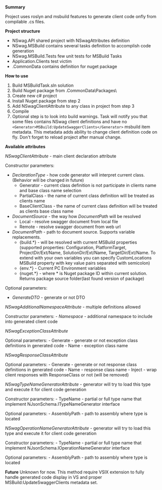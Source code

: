 **Summary** 

Project uses roslyn and msbuild features to generate client code onfly from compilable .cs files.

**Project structure** 
- NSwag.API shared project with NSwagAttributes definition
- NSwag.MSBuild contains several tasks definition to accomplish code generation
- NSwag.MSBuild.Tests few unit tests for MSBuild Tasks
- Application.Clients test victim
- .CommonData contains definition for nuget package

**How to use** 
1. Build MSBuildTask.sln solution
2. Build Nuget package from .CommonData\Packages\
3. Create new c# project
4. Install Nuget package from step 2
5. Add NSwagClientAttribute to any class in project from step 3
6. Compile
7. Optional step is to look into build warnings. Task will notify you that some files contains NSwag client definitions and have no ```<Generator>MSBuild:UpdateSwaggerClients</Generator>``` msbuild item metadata. This metadata adds ability to change client definition code on fly. Don't forget to reload project after manual change.

**Available attributes**

*NSwagClientAttribute* - main client declaration attribute

Constructor parameters:
- *DeclarationType* - how code generator will interpret current class. (Behavior will be changed in future)
	- Generator - current class definition is not participate in clients name and base class name selection
	- PartialClass - the name of current class definition will be treated as clients name
	- BaseClientClass - the name of current class definition will be treated as clients base class name
- *DocumentSource* - the way how *DocumentPath* will be resolved
	- Local - resolve swagger document from local file 
	- Remote - resolve swagger document from web url
- *DocumentPath* - path to document source. Supports variable replacements.
	- {build.*} - will be resolved with current MSBuild properties (supported properties: Configuration, PlatformTarget, ProjectDir/Ext/Name, SolutionDir/Ext/Name, TargetDir/Ext/Name. To extend with your own variables you can specify CustomLocations MSBuild property with key value pairs separated with semicolon)
	- {env.*} - Current PC Environment variables
	- {nuget.*} - where * is Nuget package ID within current solution. Returns package source folder(last found version of package)

Optional parameters:
- *GenerateDTO* - generate or not DTO

*NSwagAdditionalNamespaceAttribute* - multiple definitions allowed

Constructor parameters:
	- *Namespace* - additional namespace to include into generated client code

*NSwagExceptionClassAttribute*

Optional parameters:
	- Generate - generate or not exception class definitions in generated code
	- Name - exception class name
	
*NSwagResponseClassAttribute*

Optional parameters:
	- Generate - generate or not response class definitions in generated code
	- Name - response class name
	- Inject - wrap client responses with ResponseClass or not (will be removed)
	
*NSwagTypeNameGeneratorAttribute* - generator will try to load this type and execute it for client code generation

Constructor parameters:
	- TypeName - partial or full type name that implement NJsonSchema.ITypeNameGenerator interface
	
Optional parameters:
	- AssemblyPath - path to assembly where type is located
	
*NSwagOperationNameGeneratorAttribute* - generator will try to load this type and execute it for client code generation

Constructor parameters:
	- TypeName - partial or full type name that implement NJsonSchema.IOperationNameGenerator interface
	
Optional parameters:
	- AssemblyPath - path to assembly where type is located
	
**Future** 
Unknown for now. This method require VSIX extension to fully handle generated code display in VS and proper <Generator>MSBuild:UpdateSwaggerClients</Generator> metadata set.
